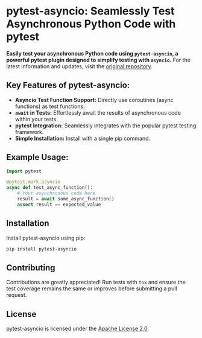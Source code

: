 # pytest-asyncio: Seamlessly Test Asynchronous Python Code with pytest

**Easily test your asynchronous Python code using `pytest-asyncio`, a powerful pytest plugin designed to simplify testing with `asyncio`.**  For the latest information and updates, visit the [original repository](https://github.com/pytest-dev/pytest-asyncio).

## Key Features of pytest-asyncio:

*   **Asyncio Test Function Support:** Directly use coroutines (async functions) as test functions.
*   **`await` in Tests:**  Effortlessly await the results of asynchronous code within your tests.
*   **pytest Integration:**  Seamlessly integrates with the popular pytest testing framework.
*   **Simple Installation:**  Install with a single pip command.

## Example Usage:

```python
import pytest

@pytest.mark.asyncio
async def test_async_function():
    # Your asynchronous code here
    result = await some_async_function()
    assert result == expected_value
```

## Installation

Install pytest-asyncio using pip:

```bash
pip install pytest-asyncio
```

## Contributing

Contributions are greatly appreciated! Run tests with `tox` and ensure the test coverage remains the same or improves before submitting a pull request.

## License

pytest-asyncio is licensed under the [Apache License 2.0](https://github.com/pytest-dev/pytest-asyncio/blob/main/LICENSE).